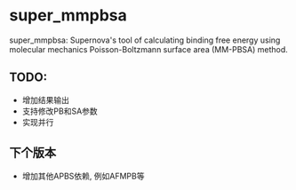 # super_mmpbsa
super_mmpbsa: Supernova's tool of calculating binding free energy using 
molecular mechanics Poisson-Boltzmann surface area (MM-PBSA) method.

## TODO:
- 增加结果输出
- 支持修改PB和SA参数
- 实现并行

## 下个版本
- 增加其他APBS依赖, 例如AFMPB等

